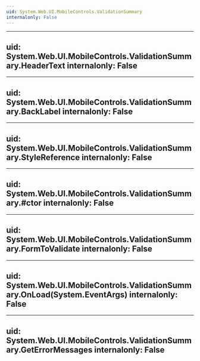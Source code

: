 ```yaml
---
uid: System.Web.UI.MobileControls.ValidationSummary
internalonly: False
---
```


---
uid: System.Web.UI.MobileControls.ValidationSummary.HeaderText
internalonly: False
---

---
uid: System.Web.UI.MobileControls.ValidationSummary.BackLabel
internalonly: False
---

---
uid: System.Web.UI.MobileControls.ValidationSummary.StyleReference
internalonly: False
---

---
uid: System.Web.UI.MobileControls.ValidationSummary.#ctor
internalonly: False
---

---
uid: System.Web.UI.MobileControls.ValidationSummary.FormToValidate
internalonly: False
---

---
uid: System.Web.UI.MobileControls.ValidationSummary.OnLoad(System.EventArgs)
internalonly: False
---

---
uid: System.Web.UI.MobileControls.ValidationSummary.GetErrorMessages
internalonly: False
---
